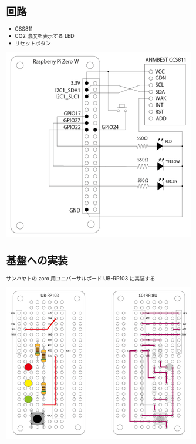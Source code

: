 回路
====

- CSS811
- CO2 濃度を表示する LED
- リセットボタン

![circuit diagram](images/airenv_circuit_diagram.png)

基盤への実装
==========

サンハヤトの zoro 用ユニバーサルボード UB-RP103 に実装する

![board](images/airenv_board.png)